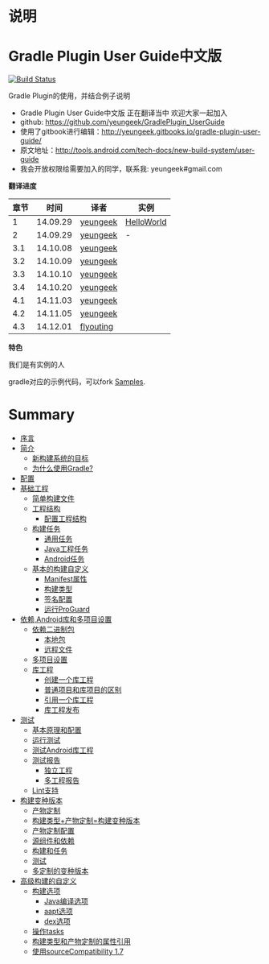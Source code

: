 # 说明
Gradle Plugin User Guide中文版
========================
[![Build Status](https://www.gitbook.io/button/status/book/yeungeek/gradle-plugin-user-guide)](https://www.gitbook.io/book/yeungeek/gradle-plugin-user-guide/activity)

Gradle Plugin的使用，并结合例子说明

* Gradle Plugin User Guide中文版 正在翻译当中 欢迎大家一起加入
* github: https://github.com/yeungeek/GradlePlugin_UserGuide
* 使用了gitbook进行编辑：http://yeungeek.gitbooks.io/gradle-plugin-user-guide/
* 原文地址：http://tools.android.com/tech-docs/new-build-system/user-guide
* 我会开放权限给需要加入的同学，联系我: yeungeek#gmail.com

**翻译进度**

章节| 时间 | 译者|实例
----|------|----|----
1 | 14.09.29  | [yeungeek](https://github.com/yeungeek)|[HelloWorld](https://github.com/yeungeek/Android-Gradle-Samples/tree/master/HelloWorld)
2 | 14.09.29  | [yeungeek](https://github.com/yeungeek)|-
3.1 | 14.10.08  | [yeungeek](https://github.com/yeungeek)|
3.2 | 14.10.09  | [yeungeek](https://github.com/yeungeek)|
3.3 | 14.10.10  | [yeungeek](https://github.com/yeungeek)|
3.4 | 14.10.20  | [yeungeek](https://github.com/yeungeek)|
4.1 | 14.11.03  | [yeungeek](https://github.com/yeungeek)|
4.2 | 14.11.05  | [yeungeek](https://github.com/yeungeek)|
4.3 | 14.12.01  | [flyouting](https://github.com/flyouting)|

**特色**

我们是有实例的人

gradle对应的示例代码，可以fork [Samples](https://github.com/yeungeek/Android-Gradle-Samples).

# Summary

* [序言](README.md)
* [简介](11_goals_of_the_new_build_system.md)
   * [新构建系统的目标](goals_of_the_new_build_system.md)
   * [为什么使用Gradle?](why_gradle.md)
* [配置](req.md)
* [基础工程](requirements.md)
   * [简单构建文件](031_simple_build_files.md)
   * [工程结构](project_structure.md)
       * [配置工程结构](configuring_the_structure.md)
   * [构建任务](build_tasks.md)
       * [通用任务](general_tasks.md)
       * [Java工程任务](java_project_tasks.md)
       * [Android任务](android_tasks.md)
   * [基本的构建自定义](basic_build_customization.md)
       * [Manifest属性](manifest_entries.md)
       * [构建类型](build_types.md)
       * [签名配置](signing_configurations.md)
       * [运行ProGuard](running_proguard.md)
* [依赖,Android库和多项目设置](dependencies,_android_libraries_and_multi-project_setup.md)
   * [依赖二进制包](dependencies_on_binary_packages.md)
       * [本地包](local_packages.md)
       * [远程文件](remote_artifacts.md)
   * [多项目设置](multi_project_setup.md)
   * [库工程](library_projects.md)
       * [创建一个库工程](creating_a_library_project.md)
       * [普通项目和库项目的区别](differences_between_a_project_and_a_library_project.md)
       * [引用一个库工程](referencing_a_library.md)
       * [库工程发布](library_publication.md)
* [测试](testing.md)
   * [基本原理和配置](basics_and_configuration.md)
   * [运行测试](running_tests.md)
   * [测试Android库工程](testing_android_libraries.md)
   * [测试报告](test_reports.md)
       * [独立工程](single_projects.md)
       * [多工程报告](multi-projects_reports.md)
   * [Lint支持](lint_support.md)
* [构建变种版本](build_variants.md)
   * [产物定制](product_flavors.md)
   * [构建类型+产物定制=构建变种版本](build_type_+_product_flavor_=_build_variant)
   * [产物定制配置](product_flavor_configuration.md)
   * [源组件和依赖](sourcesets_and_dependencies.md)
   * [构建和任务](building_and_tasks.md)
   * [测试](testing.md)
   * [多定制的变种版本](multi-flavor_variants.md)
* [高级构建的自定义](advanced_build_customization.md)
   * [构建选项](build_options.md)
       * [Java编译选项](java_compilation_options.md)
       * [aapt选项](aapt_options.md)
       * [dex选项](dex_options.md)
   * [操作tasks](manipulating_tasks.md)
   * [构建类型和产物定制的属性引用](buildtype_and_product_flavor_property_reference.md)
   * [使用sourceCompatibility 1.7](using_sourcecompatibility_17.md)
